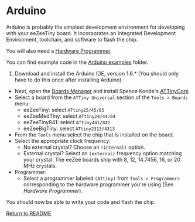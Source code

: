# Arduino

Arduino is probably the simplest development environment for developing with your eeZeeTiny board. It incorporates an Integrated Development Environment, toolchain, and software to flash the chip.

You will also need a [Hardware Programmer](HardwareProgrammer.md).

You can find example code in the [Arduino examples](../examples/arduino) folder.

1. Download and install the Arduino IDE, version 1.6.* (You should only have to do this once after installing Arduino).
* Next, open the [Boards Manager](https://learn.adafruit.com/add-boards-arduino-v164) and install Spence Konde's [ATTinyCore](https://github.com/SpenceKonde/arduino-tiny-841)
* Select a board from the ```ATTiny Universal``` section of the ```Tools > Boards``` menu:
  * eeZeeTiny: select ```ATtiny25/45/85```
  * eeZeeMedTiny: select ```ATtiny24/44/84```
  * eeZeeTiny841: select ```ATtiny441/841```
  * eeZeeBigTiny: select ```ATtiny2313/4313```
* From the ```Tools``` menu select the chip that is installed on the board.
* Select the appropriate clock frequency:
  * No external crystal? Choose an ```(internal)``` option.
  * External crystal? Select an ```(external)``` frequency option matching your crystal. The eeZee boards ship with 8, 12, 14.7456, 16, or 20 MHz crystals.
* Programmer:
  * Select a programmer labeled ```(ATtiny)``` from ```Tools > Programmers``` corresponding to the hardware programmer you're using (See *Hardware Programmer*).

You should now be able to write your code and flash the chip.

[Return to README](README.md)
